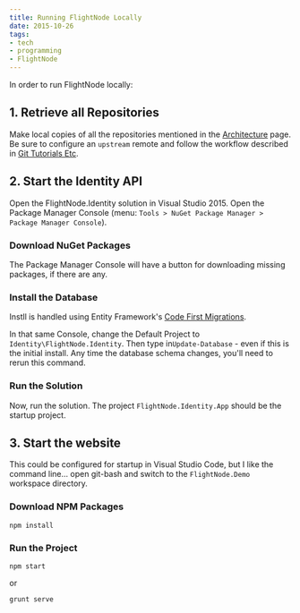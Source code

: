 ```yaml
---
title: Running FlightNode Locally
date: 2015-10-26
tags:
- tech
- programming
- FlightNode
---
```


In order to run FlightNode locally:

## 1. Retrieve all Repositories

Make local copies of all the repositories mentioned in the [Architecture](https://flightnode.github.io/coding/architecture//coding/architecture)
page. Be sure to configure an `upstream` remote and follow the workflow
described in [Git Tutorials Etc](./10-24-git-tutorials-etc.md).

## 2. Start the Identity API

Open the FlightNode.Identity solution in Visual Studio 2015. Open the
Package Manager Console (menu: `Tools > NuGet Package Manager > Package
Manager Console`).

<!-- truncate -->

### Download NuGet Packages

The Package Manager Console will have a button for downloading missing
packages, if there are any.

### Install the Database

Instll is handled using Entity Framework's [Code First Migrations](https://msdn.microsoft.com/en-us/data/jj591621.aspx).

In that same Console, change the Default Project to `Identity\FlightNode.Identity`.
Then type in`Update-Database` - even if this is the initial install. Any time
the database schema changes, you'll need to rerun this command.

### Run the Solution

Now, run the solution. The project `FlightNode.Identity.App` should be
the startup project.

## 3. Start the website

This could be configured for startup in Visual Studio Code, but I like the
command line... open git-bash and switch to the `FlightNode.Demo`
workspace directory.

### Download NPM Packages

```shell
npm install
```

### Run the Project

```shell
npm start
```

or

```shell
grunt serve
```

